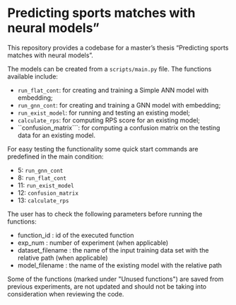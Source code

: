 # Predicting sports matches with neural models”
This repository provides a codebase for a master’s thesis “Predicting sports matches with neural models”.

The models can be created from a ```scripts/main.py``` file. 
The functions available include:

 - ```run_flat_cont```: for creating and training a Simple ANN model with embedding;
 - ```run_gnn_cont```: for creating and training a GNN model with embedding;
 - ```run_exist_model```: for running and testing an existing model;
 - ```calculate_rps```: for computing RPS score for an existing model;
 - ``confusion_matrix```: for computing a confusion matrix on the testing data for an existing model.

For easy testing the functionality some quick start commands are predefined in the main condition:
 - 5: ```run_gnn_cont```
 - 8: ```run_flat_cont```
 - 11: ```run_exist_model```
 - 12: ```confusion_matrix```
 - 13: ```calculate_rps```


The user has to check the following parameters before running the functions:

 - function_id : id of the executed function 
 - exp_num : number of experiment (when applicable)
 - dataset_filename : the name of the input training data set with the relative path (when applicable)   
 - model_filename : the name of the existing model with the relative path


Some of the functions (marked under "Unused functions") are saved from previous experiments, are not updated and should not be taking into consideration when reviewing the code.
